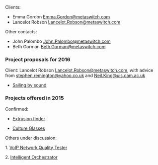 Clients:

- Emma Gordon <Emma.Gordon@metaswitch.com>
- Lancelot Robson <Lancelot.Robson@metaswitch.com>

Other contacts:

- John Palombo <John.Palombo@metaswitch.com>
- Beth Gorman <Beth.Gorman@metaswitch.com>

### Project proposals for 2016

Client: Lancelot Robson <Lancelot.Robson@metaswitch.com>, with advice
from stephen.remington@yahoo.co.uk and Neil.King@uis.cam.ac.uk

- [Sailing by sound](Sailing_by_sound "wikilink")

### Projects offered in 2015

Confirmed:

- [Extrusion finder](Extrusion_finder "wikilink")

<!-- -->

- [Culture Glasses](Culture_Glasses "wikilink")

Others under discussion:

1\. [VoIP Network Quality
Tester](VoIP_Network_Quality_Tester "wikilink")

2\. [Intelligent Orchestrator](Intelligent_Orchestrator "wikilink")